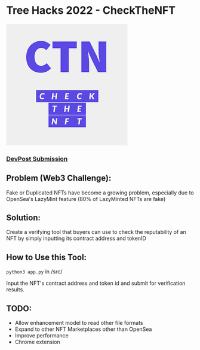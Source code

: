 # Tree Hacks 2022 - CheckTheNFT
![Logo](https://github.com/andrebhu/CheckTheNFT/blob/main/src/static/Check%20The%20NFT-logos/Logo.jpeg?raw=true)

### [DevPost Submission](https://devpost.com/software/checkthenft)

## Problem (Web3 Challenge):
Fake or Duplicated NFTs have become a growing problem, especially due to OpenSea's LazyMint feature (80% of LazyMinted NFTs are fake)

## Solution:
Create a verifying tool that buyers can use to check the reputability of an NFT by simply inputting its contract address and tokenID

## How to Use this Tool:
`python3 app.py` in /src/

Input the NFT's contract address and token id and submit for verification results.

## TODO:
- Allow enhancement model to read other file formats
- Expand to other NFT Marketplaces other than OpenSea
- Improve performance
- Chrome extension
